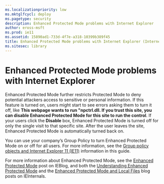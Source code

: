 ```yaml
---
ms.localizationpriority: low
ms.mktglfcycl: deploy
ms.pagetype: security
description: Enhanced Protected Mode problems with Internet Explorer
author: eross-msft
ms.prod: ie11
ms.assetid: 15890ad1-733d-4f7e-a318-10399b389f45
title: Enhanced Protected Mode problems with Internet Explorer (Internet Explorer 11 for IT Pros)
ms.sitesec: library
---
```



# Enhanced Protected Mode problems with Internet Explorer
Enhanced Protected Mode further restricts Protected Mode to deny potential attackers access to sensitive or personal information. If this feature is turned on, users might start to see errors asking them to turn it off, like **This webpage wants to run "npctrl.dll. If you trust this site, you can disable Enhanced Protected Mode for this site to run the control**. If your users click the **Disable** box, Enhanced Protected Mode is turned off for only the single visit to that specific site. After the user leaves the site, Enhanced Protected Mode is automatically turned back on.

You can use your company’s Group Policy to turn Enhanced Protected Mode on or off for all users. For more information, see the [Group policy objects and Internet Explorer 11 (IE11)](group-policy-objects-and-ie11.md) information in this guide.

For more information about Enhanced Protected Mode, see the [Enhanced Protected Mode](https://go.microsoft.com/fwlink/p/?LinkId=267512) post on IEBlog, and both the [Understanding Enhanced Protected Mode](https://go.microsoft.com/fwlink/p/?LinkId=282662) and the [Enhanced Protected Mode and Local Files](https://go.microsoft.com/fwlink/p/?LinkId=282663) blog posts on IEInternals.

 

 



